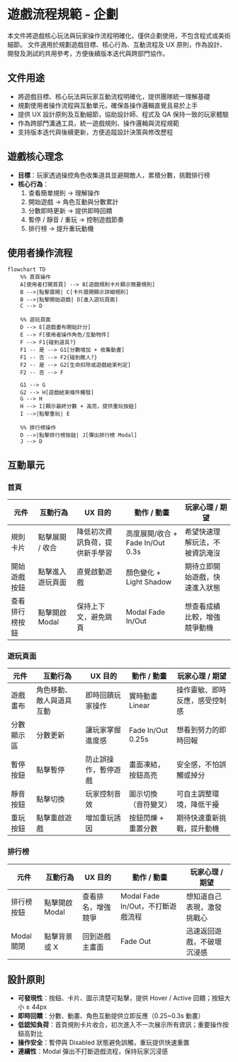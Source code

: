 # 遊戲流程規範 - 企劃

本文件將遊戲核心玩法與玩家操作流程明確化，僅供企劃使用，不包含程式或美術細節。
文件適用於規劃遊戲目標、核心行為、互動流程及 UX 原則，作為設計、開發及測試的共用參考，方便後續版本迭代與跨部門協作。

## 文件用途

- 將遊戲目標、核心玩法與玩家互動流程明確化，提供團隊統一理解基礎
- 規劃使用者操作流程與互動單元，確保各操作邏輯直覺且易於上手
- 提供 UX 設計原則及互動細節，協助設計師、程式及 QA 保持一致的玩家體驗
- 作為跨部門溝通工具，統一遊戲規則、操作邏輯與流程規範
- 支持版本迭代與後續更新，方便追蹤設計決策與修改歷程

## 遊戲核心理念

- **目標**：玩家透過操控角色收集道具並避開敵人，累積分數，挑戰排行榜
- **核心行為**：
  1. 查看簡單規則 → 理解操作
  2. 開始遊戲 → 角色互動與分數累計
  3. 分數即時更新 → 提供即時回饋
  4. 暫停 / 靜音 / 重玩 → 控制遊戲節奏
  5. 排行榜 → 提升重玩動機

## 使用者操作流程

```mermaid
flowchart TD
    %% 首頁操作
    A[使用者打開首頁] --> B[遊戲規則卡片顯示簡要規則]
    B -->|點擊展開| C[卡片展開顯示詳細規則]
    B -->|點擊開始遊戲| D[進入遊玩頁面]
    C --> D

    %% 遊玩頁面
    D --> E[遊戲畫布開始計分]
    E --> F[使用者操作角色/互動物件]
    F --> F1{碰到道具?}
    F1 -- 是 --> G1[分數增加 + 收集動畫]
    F1 -- 否 --> F2{碰到敵人?}
    F2 -- 是 --> G2[生命扣除或遊戲結束判定]
    F2 -- 否 --> F

    G1 --> G
    G2 --> H[遊戲結束條件觸發]
    G --> H
    H --> I[顯示最終分數 + 高亮，提供重玩按鈕]
    I -->|點擊重玩| E

    %% 排行榜操作
    D -->|點擊排行榜按鈕| J[彈出排行榜 Modal]
    J --> D
```

## 互動單元

### 首頁

| 元件           | 互動行為         | UX 目的                        | 動作 / 動畫                      | 玩家心理 / 期望                |
| -------------- | ---------------- | ------------------------------ | -------------------------------- | ------------------------------ |
| 規則卡片       | 點擊展開 / 收合  | 降低初次資訊負荷，提供新手學習 | 高度展開/收合 + Fade In/Out 0.3s | 希望快速理解玩法，不被資訊淹沒 |
| 開始遊戲按鈕   | 點擊進入遊玩頁面 | 直覺啟動遊戲                   | 顏色變化 + Light Shadow          | 期待立即開始遊戲，快速進入狀態 |
| 查看排行榜按鈕 | 點擊開啟 Modal   | 保持上下文，避免跳頁           | Modal Fade In/Out                | 想查看成績比較，增強競爭動機   |

### 遊玩頁面

| 元件       | 互動行為                 | UX 目的              | 動作 / 動畫          | 玩家心理 / 期望                |
| ---------- | ------------------------ | -------------------- | -------------------- | ------------------------------ |
| 遊戲畫布   | 角色移動、敵人與道具互動 | 即時回饋玩家操作     | 實時動畫 Linear      | 操作靈敏、即時反應，感受控制感 |
| 分數顯示區 | 分數更新                 | 讓玩家掌握進度感     | Fade In/Out 0.25s    | 想看到努力的即時回報           |
| 暫停按鈕   | 點擊暫停                 | 防止誤操作，暫停遊戲 | 畫面凍結，按鈕高亮   | 安全感，不怕誤觸或掉分         |
| 靜音按鈕   | 點擊切換                 | 玩家控制音效         | 圖示切換（音符變叉） | 可自主調整環境，降低干擾       |
| 重玩按鈕   | 點擊重啟遊戲             | 增加重玩誘因         | 按鈕閃爍 + 重置分數  | 期待快速重新挑戰，提升動機     |

### 排行榜

| 元件       | 互動行為       | UX 目的            | 動作 / 動畫                       | 玩家心理 / 期望            |
| ---------- | -------------- | ------------------ | --------------------------------- | -------------------------- |
| 排行榜按鈕 | 點擊開啟 Modal | 查看排名，增強競爭 | Modal Fade In/Out，不打斷遊戲流程 | 想知道自己表現，激發挑戰心 |
| Modal 關閉 | 點擊背景或 X   | 回到遊戲主畫面     | Fade Out                          | 迅速返回遊戲，不破壞沉浸感 |

## 設計原則

- **可發現性**：按鈕、卡片、圖示清楚可點擊，提供 Hover / Active 回饋；按鈕大小 ≥ 44px
- **即時回饋**：分數、動畫、角色互動提供立即反應（0.25~0.3s 動畫）
- **低認知負荷**：首頁規則卡片收合，初次進入不一次展示所有資訊；重要操作按鈕高對比
- **操作安全**：暫停與 Disabled 狀態避免誤觸，重玩提供快速重置
- **連續性**：Modal 彈出不打斷遊戲流程，保持玩家沉浸感
